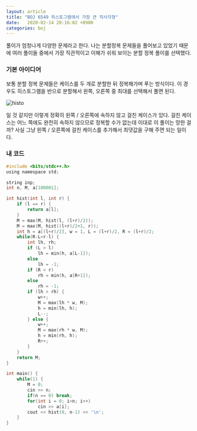 ```yaml
---
layout: article
title: "BOJ 6549 히스토그램에서 가장 큰 직사각형"
date:   2020-02-14 20:16:02 +0900
categories: boj
---
```

풀이가 엄청나게 다양한 문제라고 한다. 나는 분할정복 문제들을 풀어보고 있었기 때문에 여러 풀이들 중에서 가장 직관적이고 이해가 쉬워 보이는 분할 정복 풀이를 선택했다.

### 기본 아이디어
보통 분할 정복 문제들은 케이스를 두 개로 분할한 뒤 정복해가며 푸는 방식이다. 이 경우도 히스토그램을 반으로 분할해서 왼쪽, 오른쪽 중 최대를 선택해서 풀면 된다.

![histo](https://user-images.githubusercontent.com/52979311/74584741-d5863100-5018-11ea-8533-88a73424ece1.png)

일 것 같지만 이렇게 정확히 왼쪽 / 오른쪽에 속하지 않고 걸친 케이스가 있다. 걸친 케이스는 어느 쪽에도 완전히 속하지 않으므로 정복할 수가 없는데 이대로 이 풀이는 망한 걸까? 사실 그냥 왼쪽 / 오른쪽에 걸친 케이스를 추가해서 최댓값을 구해 주면 되는 일이다.

### 내 코드
~~~c
#include <bits/stdc++.h>
using namespace std;

string inp;
int n, M, a[100001];

int hist(int l, int r) {
    if (l == r) {
        return a[l];
    }
    M = max(M, hist(l, (l+r)/2));
    M = max(M, hist((l+r)/2+1, r));
    int h = a[(l+r)/2], w = 1, L = (l+r)/2, R = (l+r)/2;
    while(R-L<r-l) {
        int lh, rh;
        if (L > l)
            lh = min(h, a[L-1]);
        else
            lh = -1;
        if (R < r)
            rh = min(h, a[R+1]);
        else
            rh = -1;
        if (lh > rh) {
            w++;
            M = max(lh * w, M);
            h = min(lh, h);
            L--;
        } else {
            w++;
            M = max(rh * w, M);
            h = min(rh, h);
            R++;
        }
    }
    return M;
}

int main() {
    while(1) {
        M = 0;
        cin >> n;
        if(n == 0) break;
        for(int i = 0; i<n; i++)
            cin >> a[i];
        cout << hist(0, n-1) << '\n';
    }
}
~~~

